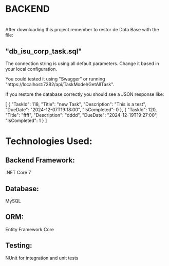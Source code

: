 # BACKEND 

#
After downloading this project remember to restor de Data Base with the file:
## "db_isu_corp_task.sql"

The connection string is using all default parameters.  Change it based in your local configuration. 

You could tested it using "Swagger" or running "https://localhost:7282/api/TaskModel/GetAllTask".

If you restore the database correctly you should see a JSON response like:

[
  {
    "TaskId": 118,
    "Title": "new Task",
    "Description": "This is a test",
    "DueDate": "2024-12-07T19:18:00",
    "IsCompleted": 0
  },
  {
    "TaskId": 120,
    "Title": "ffff",
    "Description": "dddd",
    "DueDate": "2024-12-19T19:27:00",
    "IsCompleted": 1
  }
]
#

# Technologies Used:
## Backend Framework: 
.NET Core 7
## Database: 
MySQL
## ORM: 
Entity Framework Core
## Testing: 
NUnit for integration and unit tests

